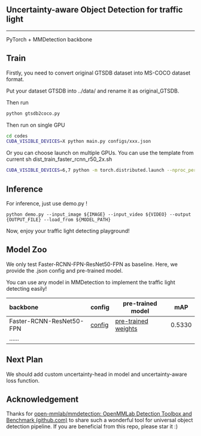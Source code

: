 ## Uncertainty-aware Object Detection for traffic light

------------

PyTorch + MMDetection backbone

## Train

Firstly, you need to convert original GTSDB dataset into MS-COCO dataset format.

Put your dataset GTSDB into ../data/ and rename it as original_GTSDB.

Then run 

```bash
python gtsdb2coco.py
```

Then run on single GPU

```bash
cd codes
CUDA_VISIBLE_DEVICES=X python main.py configs/xxx.json 
```

Or you can choose launch on multiple GPUs. You can use the template from current sh dist_train_faster_rcnn_r50_2x.sh

```bash
CUDA_VISIBLE_DEVICES=6,7 python -m torch.distributed.launch --nproc_per_node=2 --master_port=20001 ./train.py configs/faster_rcnn/faster_rcnn_r50_fpn_2x_gtsdb.py --resume-from /data2/chenpj/UOD/codes/work_dirs/faster_rcnn_r50_fpn_2x_gtsdb/epoch_36.pth  --launcher pytorch
```

## Inference

For inference, just use demo.py !

```
python demo.py --input_image ${IMAGE} --input_video ${VIDEO} --output {OUTPUT_FILE} --load_from ${MODEL_PATH}
```

Now, enjoy  your traffic light detecting playground!



## Model Zoo

We only test Faster-RCNN-FPN-ResNet50-FPN as baseline. Here, we provide the .json config and pre-trained model.

You can use any model in MMDetection to implement the traffic light detecting easily! 



| backbone                 | config                                                       | pre-trained model                                            | mAP    |
| :----------------------- | ------------------------------------------------------------ | ------------------------------------------------------------ | ------ |
| Faster-RCNN-ResNet50-FPN | [config](https://github.com/QtacierP/UOD/blob/main/codes/configs/faster_rcnn/faster_rcnn_r50_fpn_2x_gtsdb.py) | [pre-trained weights](https://github.com/QtacierP/UOD/releases/download/Model/faster_rcnn_r50_fpn-fb4e1380.pth) | 0.5330 |
| ......                   |                                                              |                                                              |        |



## Next  Plan

We should add custom uncertainty-head in model and uncertainty-aware loss function.

## Acknowledgement

Thanks for [open-mmlab/mmdetection: OpenMMLab Detection Toolbox and Benchmark (github.com)](https://github.com/open-mmlab/mmdetection) to share such a wonderful tool for universal object detection pipeline. If you are beneficial from this repo, please star it :)

